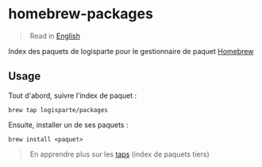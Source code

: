 # homebrew-packages

> Read in [English](/docs/README.md)

Index des paquets de logisparte pour le gestionnaire de paquet [Homebrew](https://brew.sh)

## Usage

Tout d'abord, suivre l'index de paquet :

```shell
brew tap logisparte/packages
```

Ensuite, installer un de ses paquets :

```shell
brew install <paquet>
```

> En apprendre plus sur les [taps](https://docs.brew.sh/Taps) (index de paquets tiers)
